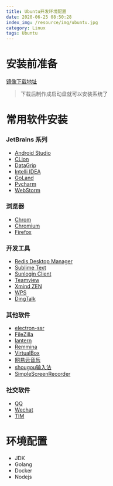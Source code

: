 ```yaml
---
title: Ubuntu开发环境配置
date: 2020-06-25 08:50:28
index_img: /resource/img/ubuntu.jpg
category: Linux
tags: Ubuntu
---
```


# 安装前准备

[镜像下载地址](https://ubuntu.com/download/desktop)

>下载后制作成启动盘就可以安装系统了

# 常用软件安装

### JetBrains 系列

- [Android Studio]()
- [CLion]()
- [DataGrip]()
- [Intelli IDEA]()
- [GoLand]()
- [Pycharm]()
- [WebStorm]()

### 浏览器

- [Chrom]()
- [Chromium]()
- [Firefox]()

### 开发工具
- [Redis Desktop Manager]()
- [Sublime Text]()
- [Sunlogin Client]()
- [Teamview]()
- [Xmind ZEN]()
- [WPS]()
- [DingTalk]()

### 其他软件

- [electron-ssr]()
- [FileZilla]()
- [lantern]()
- [Remmina]()
- [VirtualBox]()
- [网易云音乐]()
- [shougou输入法]()
- [SimpleScreenRecorder]()


### 社交软件
- [QQ]()
- [Wechat]()
- [TIM]()

# 环境配置
- JDK
- Golang
- Docker
- Nodejs
